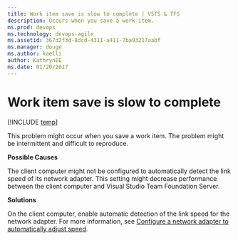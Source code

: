 ```yaml
---
title: Work item save is slow to complete | VSTS & TFS
description: Occurs when you save a work item.
ms.prod: devops
ms.technology: devops-agile
ms.assetid: 367d2f3d-8dcd-4311-a411-7ba93217aabf
ms.manager: douge
ms.author: kaelliauthor: KathrynEE
ms.date: 01/20/2017
---
```

# Work item save is slow to complete
[!INCLUDE [temp](../../_shared/dev15-version-header.md)]

This problem might occur when you save a work item. The problem might be intermittent and difficult to reproduce.  
  
 **Possible Causes**  
  
 The client computer might not be configured to automatically detect the link speed of its network adapter. This setting might decrease performance between the client computer and Visual Studio Team Foundation Server.  
  
 **Solutions**  
  
 On the client computer, enable automatic detection of the link speed for the network adapter. For more information, see [Configure a network adapter to automatically adjust speed](configure-network-adapter-automatically-adjust-speed.md).